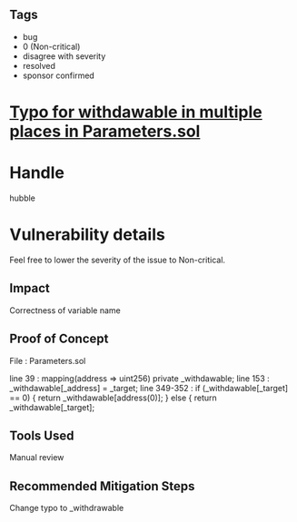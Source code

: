 ## Tags

- bug
- 0 (Non-critical)
- disagree with severity
- resolved
- sponsor confirmed

# [Typo for withdawable in multiple places in Parameters.sol  ](https://github.com/code-423n4/2022-01-insure-findings/issues/244) 

# Handle

hubble


# Vulnerability details

Feel free to lower the severity of the issue to Non-critical.

## Impact
Correctness of variable name

## Proof of Concept
File : Parameters.sol

  line 39 :    mapping(address => uint256) private _withdawable;
  line 153 :         _withdawable[_address] = _target;
  line 349-352 :
        if (_withdawable[_target] == 0) {
            return _withdawable[address(0)];
        } else {
            return _withdawable[_target];

## Tools Used
Manual review

## Recommended Mitigation Steps
Change typo to _withdrawable


